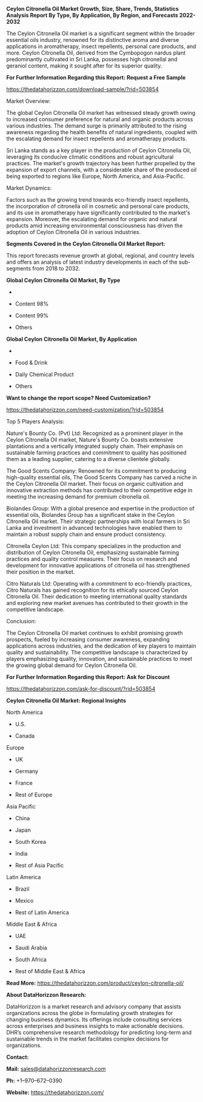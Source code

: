 **Ceylon Citronella Oil Market Growth, Size, Share, Trends, Statistics
Analysis Report By Type, By Application, By Region, and Forecasts
2022-2032**

The Ceylon Citronella Oil market is a significant segment within the
broader essential oils industry, renowned for its distinctive aroma and
diverse applications in aromatherapy, insect repellents, personal care
products, and more. Ceylon Citronella Oil, derived from the Cymbopogon
nardus plant predominantly cultivated in Sri Lanka, possesses high
citronellal and geraniol content, making it sought after for its
superior quality.

**For Further Information Regarding this Report: Request a Free Sample**

<https://thedatahorizzon.com/download-sample/?rid=503854>

Market Overview:

The global Ceylon Citronella Oil market has witnessed steady growth
owing to increased consumer preference for natural and organic products
across various industries. The demand surge is primarily attributed to
the rising awareness regarding the health benefits of natural
ingredients, coupled with the escalating demand for insect repellents
and aromatherapy products.

Sri Lanka stands as a key player in the production of Ceylon Citronella
Oil, leveraging its conducive climatic conditions and robust
agricultural practices. The market's growth trajectory has been further
propelled by the expansion of export channels, with a considerable share
of the produced oil being exported to regions like Europe, North
America, and Asia-Pacific.

Market Dynamics:

Factors such as the growing trend towards eco-friendly insect
repellents, the incorporation of citronella oil in cosmetic and personal
care products, and its use in aromatherapy have significantly
contributed to the market's expansion. Moreover, the escalating demand
for organic and natural products amid increasing environmental
consciousness has driven the adoption of Ceylon Citronella Oil in
various industries.

**Segments Covered in the Ceylon Citronella Oil Market Report:**

This report forecasts revenue growth at global, regional, and country
levels and offers an analysis of latest industry developments in each of
the sub-segments from 2018 to 2032.

**Global Ceylon Citronella Oil Market, By Type**

-   

-   Content 98%

-   Content 99%

-   Others

**Global Ceylon Citronella Oil Market, By Application**

-   

-   Food & Drink

-   Daily Chemical Product

-   Others

**Want to change the report scope? Need Customization?**

<https://thedatahorizzon.com/need-customization/?rid=503854>

Top 5 Players Analysis:

Nature's Bounty Co. (Pvt) Ltd: Recognized as a prominent player in the
Ceylon Citronella Oil market, Nature's Bounty Co. boasts extensive
plantations and a vertically integrated supply chain. Their emphasis on
sustainable farming practices and commitment to quality has positioned
them as a leading supplier, catering to a diverse clientele globally.

The Good Scents Company: Renowned for its commitment to producing
high-quality essential oils, The Good Scents Company has carved a niche
in the Ceylon Citronella Oil market. Their focus on organic cultivation
and innovative extraction methods has contributed to their competitive
edge in meeting the increasing demand for premium citronella oil.

Biolandes Group: With a global presence and expertise in the production
of essential oils, Biolandes Group has a significant stake in the Ceylon
Citronella Oil market. Their strategic partnerships with local farmers
in Sri Lanka and investment in advanced technologies have enabled them
to maintain a robust supply chain and ensure product consistency.

Citronella Ceylon Ltd: This company specializes in the production and
distribution of Ceylon Citronella Oil, emphasizing sustainable farming
practices and quality control measures. Their focus on research and
development for innovative applications of citronella oil has
strengthened their position in the market.

Citro Naturals Ltd: Operating with a commitment to eco-friendly
practices, Citro Naturals has gained recognition for its ethically
sourced Ceylon Citronella Oil. Their dedication to meeting international
quality standards and exploring new market avenues has contributed to
their growth in the competitive landscape.

Conclusion:

The Ceylon Citronella Oil market continues to exhibit promising growth
prospects, fueled by increasing consumer awareness, expanding
applications across industries, and the dedication of key players to
maintain quality and sustainability. The competitive landscape is
characterized by players emphasizing quality, innovation, and
sustainable practices to meet the growing global demand for Ceylon
Citronella Oil.

**For Further Information Regarding this Report: Ask for Discount**

<https://thedatahorizzon.com/ask-for-discount/?rid=503854>

**Ceylon Citronella Oil Market: Regional Insights**

North America

-   U.S.

-   Canada

Europe

-   UK

-   Germany

-   France

-   Rest of Europe

Asia Pacific

-   China

-   Japan

-   South Korea

-   India

-   Rest of Asia Pacific

Latin America

-   Brazil

-   Mexico

-   Rest of Latin America

Middle East & Africa

-   UAE

-   Saudi Arabia

-   South Africa

-   Rest of Middle East & Africa

**Read More:**
<https://thedatahorizzon.com/product/ceylon-citronella-oil/>

**About DataHorizzon Research:**

DataHorizzon is a market research and advisory company that assists
organizations across the globe in formulating growth strategies for
changing business dynamics. Its offerings include consulting services
across enterprises and business insights to make actionable decisions.
DHR’s comprehensive research methodology for predicting long-term and
sustainable trends in the market facilitates complex decisions for
organizations.

**Contact:**

**Mail:** <sales@datahorizzonresearch.com>

**Ph:** +1–970–672–0390

**Website:** <https://thedatahorizzon.com/>
